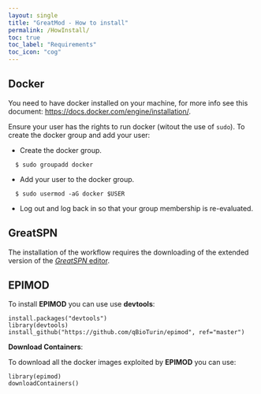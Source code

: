 ```yaml
---
layout: single
title: "GreatMod - How to install"
permalink: /HowInstall/
toc: true
toc_label: "Requirements"
toc_icon: "cog"
---
```


## Docker

You need to have docker installed on your machine, for more info see this document:
https://docs.docker.com/engine/installation/.

Ensure your user has the rights to run docker (witout the use of ```sudo```). To create the docker group and add your user:

* Create the docker group.

```
  $ sudo groupadd docker
```
* Add your user to the docker group.

```
  $ sudo usermod -aG docker $USER
```
* Log out and log back in so that your group membership is re-evaluated.


## GreatSPN
The installation of the workflow requires the downloading of the extended version of the [*GreatSPN* editor](http://www.di.unito.it/~amparore/mc4cslta/editor.html).

## EPIMOD
To install **EPIMOD** you can use use **devtools**:

```
install.packages("devtools")
library(devtools)
install_github("https://github.com/qBioTurin/epimod", ref="master")
```

**Download Containers**:

To download all the docker images exploited by **EPIMOD**  you can use:

```
library(epimod)
downloadContainers()
```

